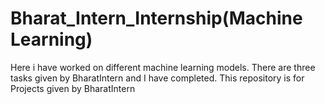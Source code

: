 # Bharat_Intern_Internship(Machine Learning)
Here i have worked on different machine learning models.
There are three tasks given by BharatIntern and I have completed.
This repository is for Projects given by BharatIntern
